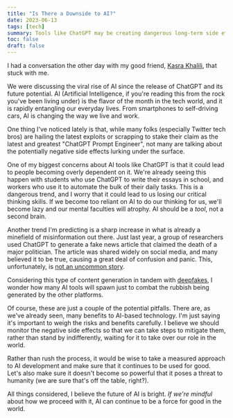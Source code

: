```yaml
---
title: "Is There a Downside to AI?"
date: 2023-06-13
tags: [tech]
summary: Tools like ChatGPT may be creating dangerous long-term side effects.
toc: false
draft: false
---
```


I had a conversation the other day with my good friend, [Kasra Khalili](https://twitter.com/kasrakhalili), that stuck with me.

We were discussing the viral rise of AI since the release of ChatGPT and its future potential. AI (Artificial Intelligence, if you're reading this from the rock you've been living under) is the flavor of the month in the tech world, and it is rapidly entangling our everyday lives. From smartphones to self-driving cars, AI is changing the way we live and work.

One thing I've noticed lately is that, while many folks (especially Twitter tech bros) are hailing the latest exploits or scrapping to stake their claim as the latest and greatest "ChatGPT Prompt Engineer", not many are talking about the potentially negative side effects lurking under the surface.

One of my biggest concerns about AI tools like ChatGPT is that it could lead to people becoming overly dependent on it. We're already seeing this happen with students who use ChatGPT to write their essays in school, and workers who use it to automate the bulk of their daily tasks. This is a dangerous trend, and I worry that it could lead to us losing our critical thinking skills. If we become too reliant on AI to do our thinking for us, we'll become lazy and our mental faculties will atrophy. AI should be a *tool*, not a second brain.

Another trend I'm predicting is a sharp increase in what is already a minefield of misinformation out there. Just last year, a group of researchers used ChatGPT to generate a fake news article that claimed the death of a major politician. The article was shared widely on social media, and many believed it to be true, causing a great deal of confusion and panic. This, unfortunately, is [not an uncommon story](https://mwi.usma.edu/disinformation-in-the-age-of-chatgpt/).

Considering this type of content generation in tandem with [deepfakes](https://en.wikipedia.org/wiki/Deepfake), I wonder how many AI tools will spawn just to combat the rubbish being generated by the other platforms.

Of course, these are just a couple of the potential pitfalls. There are, as we've already seen, many benefits to AI-based technology. I'm just saying it's important to weigh the risks and benefits carefully. I believe we should monitor the negative side effects so that we can take steps to mitigate them, rather than stand by indifferently, waiting for it to take over our role in the world.

Rather than rush the process, it would be wise to take a measured approach to AI development and make sure that it continues to be used for good. Let's also make sure it doesn't become so powerful that it poses a threat to humanity (we are sure that's off the table, right?).

All things considered, I believe the future of AI is bright. *If we're mindful* about how we proceed with it, AI can continue to be a force for good in the world.